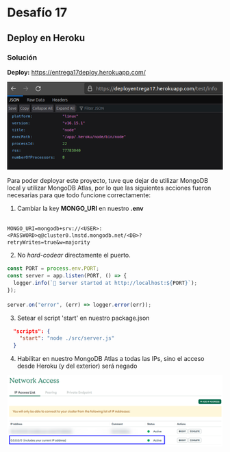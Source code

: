 # Desafío 17

## Deploy en Heroku

### Solución

**Deploy:** https://entrega17deploy.herokuapp.com/

<img src="deployRutaEjemplo.png" alt="Deploy ejemplo"/>

Para poder deployar este proyecto, tuve que dejar de utilizar MongoDB local y utilizar MongoDB Atlas, por lo que las siguientes acciones fueron necesarias para que todo funcione correctamente:

1. Cambiar la key **MONGO_URI** en nuestro **.env**

```console

MONGO_URI=mongodb+srv://<USER>:<PASSWORD>q@cluster0.lmstd.mongodb.net/<DB>?retryWrites=true&w=majority

```

2. No _hard-codear_ directamente el puerto.

```js
const PORT = process.env.PORT;
const server = app.listen(PORT, () => {
  logger.info(`🚀 Server started at http://localhost:${PORT}`);
});

server.on("error", (err) => logger.error(err));
```

3. Setear el script 'start' en nuestro package.json

```json
  "scripts": {
    "start": "node ./src/server.js"
  }
```

4. Habilitar en nuestro MongoDB Atlas a todas las IPs, sino el acceso desde Heroku (y del exterior) será negado

<img src="networkAccessMongoAtlas.png" alt="MongoDB Atlas Network settings"/>
